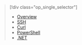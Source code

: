 > [!div class="op_single_selector"]
>- [Overview](../articles/hdinsight/hdinsight-use-sqoop.md)
>- [SSH](../articles/hdinsight/hdinsight-use-sqoop-mac-linux.md)
>- [Curl](../articles/hdinsight/hdinsight-hadoop-use-sqoop-curl.md)
>- [PowerShell](../articles/hdinsight/hdinsight-hadoop-use-sqoop-powershell.md)
>- [.NET](../articles/hdinsight/hdinsight-hadoop-use-sqoop-dotnet-sdk.md)